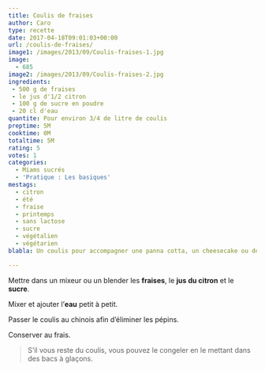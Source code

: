 ```yaml
---
title: Coulis de fraises
author: Caro
type: recette
date: 2017-04-18T09:01:03+00:00
url: /coulis-de-fraises/
image1: /images/2013/09/Coulis-fraises-1.jpg
image:
  - 685
image2: /images/2013/09/Coulis-fraises-2.jpg
ingredients:
 - 500 g de fraises
 - le jus d'1/2 citron
 - 100 g de sucre en poudre
 - 20 cl d'eau
quantite: Pour environ 3/4 de litre de coulis
preptime: 5M
cooktime: 0M
totaltime: 5M
rating: 5
votes: 1
categories:
  - Miams sucrés
  - 'Pratique : Les basiques'
mestags:
  - citron
  - été
  - fraise
  - printemps
  - sans lactose
  - sucre
  - végétalien
  - végétarien
blabla: Un coulis pour accompagner une panna cotta, un cheesecake ou des yaourts maison

---
```

Mettre dans un mixeur ou un blender les **fraises**, le **jus du citron** et le **sucre**.

Mixer et ajouter l&rsquo;**eau** petit à petit.

Passer le coulis au chinois afin d&rsquo;éliminer les pépins.

Conserver au frais.

> S&rsquo;il vous reste du coulis, vous pouvez le congeler en le mettant dans des bacs à glaçons.
